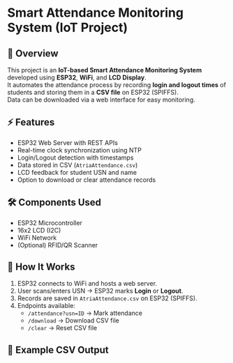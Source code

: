 # Smart Attendance Monitoring System (IoT Project)

## 📌 Overview
This project is an **IoT-based Smart Attendance Monitoring System** developed using **ESP32**, **WiFi**, and **LCD Display**.  
It automates the attendance process by recording **login and logout times** of students and storing them in a **CSV file** on ESP32 (SPIFFS).  
Data can be downloaded via a web interface for easy monitoring.

## ⚡ Features
- ESP32 Web Server with REST APIs  
- Real-time clock synchronization using NTP  
- Login/Logout detection with timestamps  
- Data stored in CSV (`AtriaAttendance.csv`)  
- LCD feedback for student USN and name  
- Option to download or clear attendance records  

## 🛠️ Components Used
- ESP32 Microcontroller  
- 16x2 LCD (I2C)  
- WiFi Network  
- (Optional) RFID/QR Scanner  

## 🚀 How It Works
1. ESP32 connects to WiFi and hosts a web server.  
2. User scans/enters USN → ESP32 marks **Login** or **Logout**.  
3. Records are saved in `AtriaAttendance.csv` on ESP32 (SPIFFS).  
4. Endpoints available:  
   - `/attendance?usn=ID` → Mark attendance  
   - `/download` → Download CSV file  
   - `/clear` → Reset CSV file  

## 📄 Example CSV Output